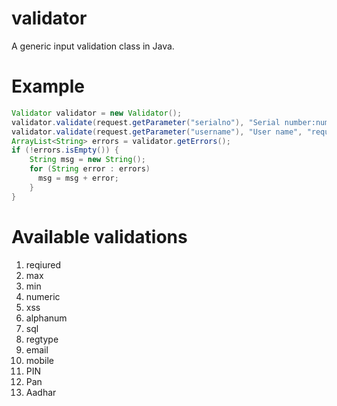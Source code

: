 # validator
A generic input validation class in Java.

# Example

```java
Validator validator = new Validator();
validator.validate(request.getParameter("serialno"), "Serial number:numeric", "required");
validator.validate(request.getParameter("username"), "User name", "required:alphanum");
ArrayList<String> errors = validator.getErrors();
if (!errors.isEmpty()) {
    String msg = new String();
    for (String error : errors)         
      msg = msg + error;
    }
} 
```
# Available validations

1. reqiured
2. max
3. min
4. numeric
5. xss
6. alphanum
7. sql
8. regtype
9. email
10. mobile
11. PIN
12. Pan
13. Aadhar

